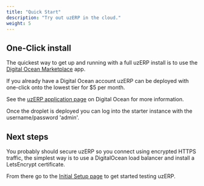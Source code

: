 ```yaml
---
title: "Quick Start"
description: "Try out uzERP in the cloud."
weight: 5
---
```

## One-Click install

The quickest way to get up and running with a full uzERP install is to use the [Digital Ocean Marketplace](https://marketplace.digitalocean.com/) app.

If you already have a Digital Ocean account uzERP can be deployed with one-click onto the lowest tier for $5 per month.

See the [uzERP application page](https://marketplace.digitalocean.com/apps/uzerp) on Digital Ocean for more information.

Once the droplet is deployed you can log into the starter instance with the username/password 'admin'.

## Next steps

You probably should secure uzERP so you connect using encrypted HTTPS traffic, the simplest way is to use a DigitalOcean load balancer and install a LetsEncrypt certificate.

From there go to the [Initial Setup page](/docs/setup/initial-setup/) to get started testing uzERP.

